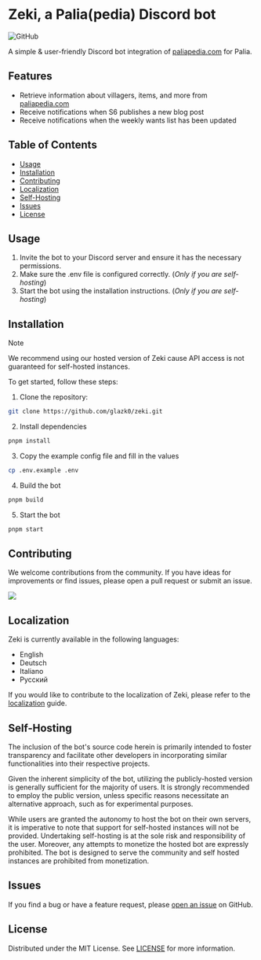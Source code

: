 # Zeki, a Palia(pedia) Discord bot

![GitHub](https://img.shields.io/github/license/glazk0/zeki)

A simple & user-friendly Discord bot integration of [paliapedia.com](https://paliapedia.com/) for Palia.

## Features

- Retrieve information about villagers, items, and more from [paliapedia.com](https://paliapedia.com/)
- Receive notifications when S6 publishes a new blog post
- Receive notifications when the weekly wants list has been updated

## Table of Contents

- [Usage](#usage)
- [Installation](#installation)
- [Contributing](#contributing)
- [Localization](#localization)
- [Self-Hosting](#self-hosting)
- [Issues](#issues)
- [License](#license)

## Usage

1. Invite the bot to your Discord server and ensure it has the necessary permissions.
2. Make sure the .env file is configured correctly. (*Only if you are self-hosting*)
3. Start the bot using the installation instructions. (*Only if you are self-hosting*)

## Installation

> [!NOTE]  
> We recommend using our hosted version of Zeki cause API access is not guaranteed for self-hosted instances.

To get started, follow these steps:

1. Clone the repository:

```bash
git clone https://github.com/glazk0/zeki.git
```

2. Install dependencies

```bash
pnpm install
```

3. Copy the example config file and fill in the values

```bash
cp .env.example .env
```

4. Build the bot

```bash
pnpm build
```

5. Start the bot

```bash
pnpm start
```

## Contributing

We welcome contributions from the community. If you have ideas for improvements or find issues, please open a pull request or submit an issue.

<a href="https://github.com/glazk0/zeki/graphs/contributors">
  <img src="https://contrib.rocks/image?repo=glazk0/zeki" />
</a>

## Localization

Zeki is currently available in the following languages:

- English
- Deutsch
- Italiano
- Русский

If you would like to contribute to the localization of Zeki, please refer to the [localization](.github/LOCALIZATION.md) guide.

## Self-Hosting

The inclusion of the bot's source code herein is primarily intended to foster transparency and facilitate other developers in incorporating similar functionalities into their respective projects.

Given the inherent simplicity of the bot, utilizing the publicly-hosted version is generally sufficient for the majority of users. It is strongly recommended to employ the public version, unless specific reasons necessitate an alternative approach, such as for experimental purposes.

While users are granted the autonomy to host the bot on their own servers, it is imperative to note that support for self-hosted instances will not be provided. Undertaking self-hosting is at the sole risk and responsibility of the user. Moreover, any attempts to monetize the hosted bot are expressly prohibited. The bot is designed to serve the community and self hosted instances are prohibited from monetization.

## Issues

If you find a bug or have a feature request, please [open an issue](https://github.com/glazk0/zeki/issues/new/choose) on GitHub.

## License

Distributed under the MIT License. See [LICENSE](LICENSE) for more information.
